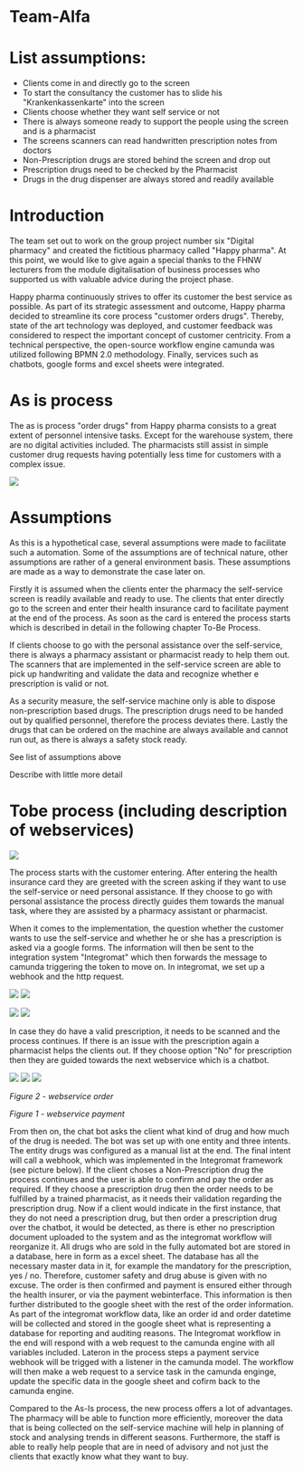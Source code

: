 # Team-Alfa
# List assumptions:

- Clients come in and directly go to the screen
- To start the consultancy the customer has to slide his &quot;Krankenkassenkarte&quot; into the screen
- Clients choose whether they want self service or not
- There is always someone ready to support the people using the screen and is a pharmacist
- The screens scanners can read handwritten prescription notes from doctors
- Non-Prescription drugs are stored behind the screen and drop out
- Prescription drugs need to be checked by the Pharmacist
- Drugs in the drug dispenser are always stored and readily available


# Introduction

The team set out to work on the group project number six &quot;Digital pharmacy&quot; and created the fictitious pharmacy called &quot;Happy pharma&quot;. At this point, we would like to give again a special thanks to the FHNW lecturers from the module digitalisation of business processes who supported us with valuable advice during the project phase.

Happy pharma continuously strives to offer its customer the best service as possible. As part of its strategic assessment and outcome, Happy pharma decided to streamline its core process &quot;customer orders drugs&quot;. Thereby, state of the art technology was deployed, and customer feedback was considered to respect the important concept of customer centricity. From a technical perspective, the open-source workflow engine camunda was utilized following BPMN 2.0 methodology. Finally, services such as chatbots, google forms and excel sheets were integrated.

# As is process

The as is process &quot;order drugs&quot; from Happy pharma consists to a great extent of personnel intensive tasks. Except for the warehouse system, there are no digital activities included. The pharmacists still assist in simple customer drug requests having potentially less time for customers with a complex issue.

![](RackMultipart20211222-4-ye6qge_html_3cffc86aa5e47a0.png)

# Assumptions

As this is a hypothetical case, several assumptions were made to facilitate such a automation. Some of the assumptions are of technical nature, other assumptions are rather of a general environment basis. These assumptions are made as a way to demonstrate the case later on.

Firstly it is assumed when the clients enter the pharmacy the self-service screen is readily available and ready to use. The clients that enter directly go to the screen and enter their health insurance card to facilitate payment at the end of the process. As soon as the card is entered the process starts which is described in detail in the following chapter To-Be Process.

If clients choose to go with the personal assistance over the self-service, there is always a pharmacy assistant or pharmacist ready to help them out. The scanners that are implemented in the self-service screen are able to pick up handwriting and validate the data and recognize whether e prescription is valid or not.

As a security measure, the self-service machine only is able to dispose non-prescription based drugs. The prescription drugs need to be handed out by qualified personnel, therefore the process deviates there. Lastly the drugs that can be ordered on the machine are always available and cannot run out, as there is always a safety stock ready.

See list of assumptions above

Describe with little more detail

# Tobe process (including description of webservices)

![](RackMultipart20211222-4-ye6qge_html_dee86516e906322.png)

The process starts with the customer entering. After entering the health insurance card they are greeted with the screen asking if they want to use the self-service or need personal assistance. If they choose to go with personal assistance the process directly guides them towards the manual task, where they are assisted by a pharmacy assistant or pharmacist.

When it comes to the implementation, the question whether the customer wants to use the self-service and whether he or she has a prescription is asked via a google forms. The information will then be sent to the integration system &quot;Integromat&quot; which then forwards the message to camunda triggering the token to move on. In integromat, we set up a webhook and the http request.

![](RackMultipart20211222-4-ye6qge_html_ba8d9523ec3a4710.png) ![](RackMultipart20211222-4-ye6qge_html_93992afe4b2dcafe.png)

![](RackMultipart20211222-4-ye6qge_html_ffabc57fbd1e972f.png) ![](RackMultipart20211222-4-ye6qge_html_9a0ecb7de62e1b37.png)

In case they do have a valid prescription, it needs to be scanned and the process continues. If there is an issue with the prescription again a pharmacist helps the clients out. If they choose option &quot;No&quot; for prescription then they are guided towards the next webservice which is a chatbot.

![](RackMultipart20211222-4-ye6qge_html_a5e8de64abf84ff1.png) ![](RackMultipart20211222-4-ye6qge_html_8a2803bad09a6ff8.png) ![](RackMultipart20211222-4-ye6qge_html_5be4434bd649d8e4.png)

_Figure 2 - webservice order_

_Figure 1 - webservice payment_

From then on, the chat bot asks the client what kind of drug and how much of the drug is needed. The bot was set up with one entity and three intents. The entity drugs was configured as a manual list at the end. The final intent will call a webhook, which was implemented in the Integromat framework (see picture below). If the client choses a Non-Prescription drug the process continues and the user is able to confirm and pay the order as required. If they choose a prescription drug then the order needs to be fulfilled by a trained pharmacist, as it needs their validation regarding the prescription drug. Now if a client would indicate in the first instance, that they do not need a prescription drug, but then order a prescription drug over the chatbot, it would be detected, as there is ether no prescription document uploaded to the system and as the integromat workflow will reorganize it. All drugs who are sold in the fully automated bot are stored in a database, here in form as a excel sheet. The database has all the necessary master data in it, for example the mandatory for the prescription, yes / no. Therefore, customer safety and drug abuse is given with no excuse. The order is then confirmed and payment is ensured either through the health insurer, or via the payment webinterface. This information is then further distributed to the google sheet with the rest of the order information. As part of the integromat workflow data, like an order id and order datetime will be collected and stored in the google sheet what is representing a database for reporting and auditing reasons. The Integromat workflow in the end will respond with a web request to the camunda engine with all variables included. Lateron in the process steps a payment service webhook will be trigged with a listener in the camunda model. The workflow will then make a web request to a service task in the camunda enginge, update the specific data in the google sheet and cofirm back to the camunda engine.

Compared to the As-Is process, the new process offers a lot of advantages. The pharmacy will be able to function more efficiently, moreover the data that is being collected on the self-service machine will help in planning of stock and analysing trends in different seasons. Furthermore, the staff is able to really help people that are in need of advisory and not just the clients that exactly know what they want to buy.
